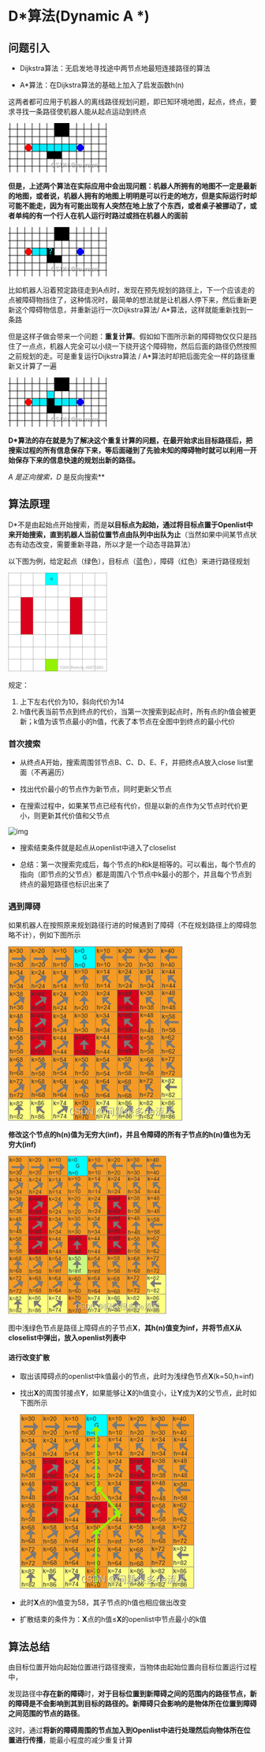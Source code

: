 # D*算法(Dynamic  A *)

## 问题引入

- Dijkstra算法：无启发地寻找途中两节点地最短连接路径的算法

- A*算法：在Dijkstra算法的基础上加入了启发函数h(n)

这两者都可应用于机器人的离线路径规划问题，即已知环境地图，起点，终点，要求寻找一条路径使机器人能从起点运动到终点

![img](../../imgs/6a0c1bb99346434485c69f99ee8b1c71.png)

**但是，上述两个算法在实际应用中会出现问题：机器人所拥有的地图不一定是最新的地图，或者说，机器人拥有的地图上明明是可以行走的地方，但是实际运行时却可能不能走，因为有可能出现有人突然在地上放了个东西，或者桌子被挪动了，或者单纯的有一个行人在机人运行时路过或挡在机器人的面前**

![img](../../imgs/d9b60d17399c4efca978f0a2e65aca84.png)

比如机器人沿着预定路径走到A点时，发现在预先规划的路径上，下一个应该走的点被障碍物挡住了，这种情况时，最简单的想法就是让机器人停下来，然后重新更新这个障碍物信息，并重新运行一次Dijkstra算法/ A*算法，这样就能重新找到一条路

但是这样子做会带来一个问题：**重复计算**。假如如下图所示新的障碍物仅仅只是挡住了一点点，机器人完全可以小绕一下绕开这个障碍物，然后后面的路径仍然按照之前规划的走。可是重复运行Dijkstra算法 / A*算法时却把后面完全一样的路径重新又计算了一遍

![img](../../imgs/39e679741c1f4e78905b618a3173f30c.png)

**D*算法的存在就是为了解决这个重复计算的问题，在最开始求出目标路径后，把搜索过程的所有信息保存下来，等后面碰到了先验未知的障碍物时就可以利用一开始保存下来的信息快速的规划出新的路径。**

**A* 是正向搜索，D* 是反向搜索**



## 算法原理

D*不是由起始点开始搜索，而是**以目标点为起始，通过将目标点置于Openlist中来开始搜索，直到机器人当前位置节点由队列中出队为止**（当然如果中间某节点状态有动态改变，需要重新寻路，所以才是一个动态寻路算法）

以下图为例，给定起点（绿色），目标点（蓝色），障碍（红色）来进行路径规划

<img src="../../imgs/7adcd9a95ce74f249456c318d6d4ec47.png" alt="img" style="zoom:50%;" />

规定：

1. 上下左右代价为10，斜向代价为14
2. h值代表当前节点到终点的代价，当第一次搜索到起点时，所有点的h值会被更新；k值为该节点最小的h值，代表了本节点在全图中到终点的最小代价



### 首次搜索

- 从终点A开始，搜索周围邻节点B、C、D、E、F，并把终点A放入close list里面（不再遍历）


- 找出代价最小的节点作为新节点，同时更新父节点


- 在搜索过程中，如果某节点已经有代价，但是以新的点作为父节点时代价更小，则更新其代价值和父节点


![img](https://img-blog.csdnimg.cn/88286f46366c4dffb6ee5844784717e1.png#pic_center)

- 搜索结束条件就是起点从openlist中进入了closelist


- 总结：第一次搜索完成后，每个节点的h和k是相等的。可以看出，每个节点的指向（即节点的父节点）都是周围八个节点中k最小的那个，并且每个节点到终点的最短路径也标识出来了



### 遇到障碍

如果机器人在按照原来规划路径行进的时候遇到了障碍（不在规划路径上的障碍忽略不计），例如下图所示

![img](../../imgs/4277014366fd47f5b434fbfb0d5638ca.png)

**修改这个节点的h(n)值为无穷大(inf)，并且令障碍的所有子节点的h(n)值也为无穷大(inf)**

<img src="../../imgs/b21fb7bdf76e422b991b3cf7aa327e71.png" alt="img" style="zoom:80%;" />

图中浅绿色节点是路径上障碍点的子节点**X**，**其h(n)值变为inf，并将节点X从closelist中弹出，放入openlist列表中**

#### 进行改变扩散

- 取出该障碍点的openlist中k值最小的节点，此时为浅绿色节点**X**(k=50,h=inf)

- 找出**X**的周围邻接点**Y**，如果能够让**X**的h值变小，让**Y**成为**X**的父节点，此时如下图所示

  ![img](../../imgs/caf79af6d9ad4754a25ad49d174496b8.png)

- 此时**X**点的h值变为58，其子节点的h值也相应做出改变

- 扩散结束的条件为：**X**点的h值$\leq$**X**的openlist中节点最小的k值



## 算法总结

由目标位置开始向起始位置进行路径搜索，当物体由起始位置向目标位置运行过程中，

发现路径中**存在新的障碍**时，**对于目标位置到新障碍之间的范围内的路径节点，新的障碍是不会影响到其到目标的路径的。新障碍只会影响的是物体所在位置到障碍之间范围的节点的路径**。

这时，通过**将新的障碍周围的节点加入到Openlist中进行处理然后向物体所在位置进行传播**，能最小程度的减少重复计算
